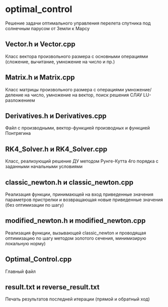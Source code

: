 # optimal_control
Решение задачи оптимального управления перелета спутника под солнечным парусом от Земли к Марсу


## Vector.h и Vector.cpp
Класс вектора произвольного размера с основными операциями (сложение, вычитание, умножение на число и пр.)

## Matrix.h и Matrix.cpp
Класс матрицы произвольного размера с операциями умножение/деление на число, умножение на вектор, поиск решения СЛАУ LU-разложением

## Derivatives.h и Derivatives.cpp
Файл с производными, вектор-функцией производных и функцией Понтрягина

## RK4_Solver.h и RK4_Solver.cpp
Класс, реализующий решение ДУ методом Рунге-Кутта 4го порядка с заданными начальными условиями

## classic_newton.h и classic_newton.cpp
Реализация функции, принимающей на вход приведенные значения параметров пристрелки и возвращающая новые приведенные значения (без оптимизации по шагу)

## modified_newton.h и modified_newton.cpp
Реализация функции, вызывающей classic_newton и проводящая оптимизацию по шагу методом золотого сечения, минимизирую локальную норму)

## Optimal_Control.cpp
Главный файл

## result.txt и reverse_result.txt
Печать результатов последней итерации (прямой и обратный ход)
